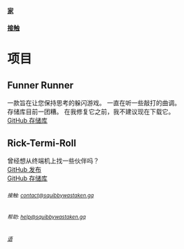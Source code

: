 #### [家](https://squibbywastaken.gq/index.html)
#### [接触](https://squibbywastaken.gq/contact.html)
# 项目
## Funner Runner
一款旨在让您保持思考的躲闪游戏。 一直在听一些敲打的曲调。 \
存储库目前一团糟。 在我修复它之前，我不建议现在下载它。 \
[GitHub 存储库](https://github.com/squibbywastaken/Funner-Runner)
## Rick-Termi-Roll
曾经想从终端机上找一些伙伴吗？ \
[GitHub 发布](https://github.com/squibbywastaken/rick-termi-roll/releases/tag/no) \
[GitHub 存储库](https://github.com/squibbywastaken/rick-termi-roll) 
###### <sub>接触: contact@squibbywastaken.gq</sub>
###### <sub>帮助: help@squibbywastaken.gq</sub>
###### <sub>[语](https://squibbywastaken.gq/zh/languagezh.html)